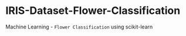 # IRIS-Dataset-Flower-Classification

Machine Learning - ```Flower Classification``` using scikit-learn
